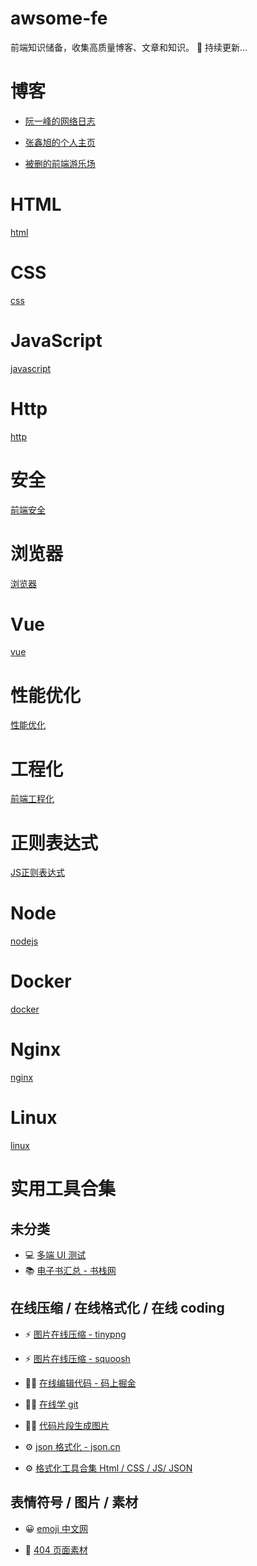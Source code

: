  <h1>awsome-fe</h1>

前端知识储备，收集高质量博客、文章和知识。 🚀 持续更新...

# 博客

- [阮一峰的网络日志](https://www.ruanyifeng.com/blog/javascript/)

- [张鑫旭的个人主页](https://www.zhangxinxu.com/)

- [被删的前端游乐场](https://godbasin.github.io/front-end-playground/)

# HTML

[html](mds/html.md)


# CSS

[css](mds/css.md)

# JavaScript
[javascript](mds/javascript.md)

# Http
[http](mds/http.md)

# 安全
[前端安全](mds/安全.md)


# 浏览器
[浏览器](mds/浏览器.md)

# Vue
[vue](mds/vue.md)

# 性能优化
[性能优化](mds/性能优化.md)

# 工程化
[前端工程化](mds/工程化.md)

# 正则表达式
[JS正则表达式](mds/正则/JS正则表达式.md)

# Node
[nodejs](mds/node.md)

# Docker
[docker](mds/docker.md)

# Nginx
[nginx](mds/nginx.md)

# Linux
[linux](mds/linux.md)

# 实用工具合集

## 未分类

- 💻️ [多端 UI 测试](https://responsively.app/)
- 📚 [电子书汇总 - 书栈网](https://www.bookstack.cn/explore?cid=18&tab=popular)

## 在线压缩 / 在线格式化 / 在线 coding

- ⚡️ [图片在线压缩 - tinypng](https://tinypng.com/)

- ⚡️ [图片在线压缩 - squoosh](https://squoosh.app/)

- 👨‍💻 [在线编辑代码 - 码上掘金](https://code.juejin.cn/)
- 👨‍💻 [在线学 git](https://learngitbranching.js.org/?locale=zh_CN)

- 👨‍💻 [代码片段生成图片](https://carbon.now.sh/)

- ⚙️ [json 格式化 - json.cn](https://www.json.cn/)

- ⚙️ [格式化工具合集 Html / CSS / JS/ JSON ](https://smalldev.tools/)

## 表情符号 / 图片 / 素材

- 😀 [emoji 中文网](https://www.emojiall.com/zh-hans)

- 🤪 [404 页面素材](https://error404.fun/)
